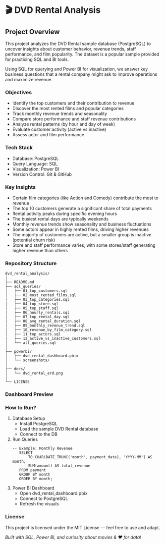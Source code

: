 # 🎬 DVD Rental Analysis

## Project Overview

This project analyzes the DVD Rental sample database (PostgreSQL) to uncover insights about customer behavior, revenue trends, staff performance, and film popularity. The dataset is a popular sample provided for practicing SQL and BI tools.

Using SQL for querying and Power BI for visualization, we answer key business questions that a rental company might ask to improve operations and maximize revenue.

### Objectives

* Identify the top customers and their contribution to revenue
* Discover the most rented films and popular categories
* Track monthly revenue trends and seasonality
* Compare store performance and staff revenue contributions
* Analyze rental patterns (by hour and day of week)
* Evaluate customer activity (active vs inactive)
* Assess actor and film performance

### Tech Stack

* Database: PostgreSQL
* Query Language: SQL
* Visualization: Power BI
* Version Control: Git & GitHub

### Key Insights

* Certain film categories (like Action and Comedy) contribute the most to revenue
* The top 10 customers generate a significant share of total payments
* Rental activity peaks during specific evening hours
* The busiest rental days are typically weekends
* Monthly revenue trends show seasonality and business fluctuations
* Some actors appear in highly rented films, driving higher revenues
* The majority of customers are active, but a smaller group is inactive (potential churn risk)
* Store and staff performance varies, with some stores/staff generating higher revenue than others

### Repository Structure

```
dvd_rental_analysis/
│
├── README.md
├── sql_queries/
│   ├── 01_top_customers.sql
│   ├── 02_most_rented_films.sql
|   ├── 03_top_categories.sql
|   ├── 04_top_store.sql
|   ├── 05_top_staff.sql
|   ├── 06_hourly_rentals.sql
|   ├── 07_top_rental_day.sql
|   ├── 08_avg_rental_duration.sql
|   ├── 09_monthly_revenue_trend.sql
|   ├── 10_revenue_by_film_category.sql
│   ├── 11_top_actors.sql
|   ├── 12_active_vs_inactive_customers.sql
│   └── all_queries.sql
│
├── powerbi/
│   ├── dvd_rental_dashboard.pbix
│   └── screenshots/
│
├── docs/
│   └── dvd_rental_erd.png
│
└── LICENSE
```

### Dashboard Preview

### How to Run?
1. Database Setup
   - Install PostgreSQL
   - Load the sample DVD Rental database
   - Connect to the DB
2. Run Queries
   ```
   -- Example: Monthly Revenue
      SELECT 
          TO_CHAR(DATE_TRUNC('month', payment_date), 'YYYY-MM') AS month,
          SUM(amount) AS total_revenue
      FROM payment
      GROUP BY month
      ORDER BY month;
   ```
3. Power BI Dashboard
   - Open dvd_rental_dashboard.pbix
   - Connect to PostgreSQL
   - Refresh the visuals

### License

This project is licensed under the MIT License — feel free to use and adapt.

_Built with SQL, Power BI, and curiosity about movies & ❤️ for data!_
